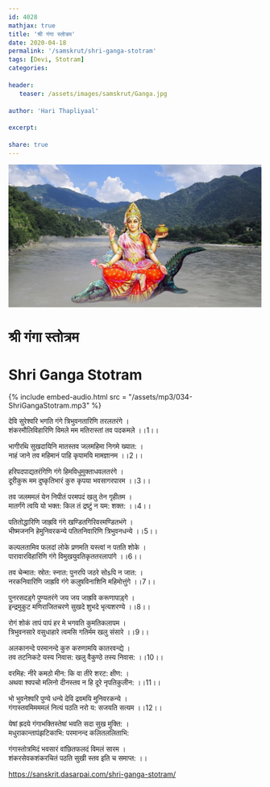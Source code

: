 ```yaml
---    
id: 4028    
mathjax: true    
title: 'श्री गंगा स्तोत्रम'    
date: 2020-04-18    
permalink: '/samskrut/shri-ganga-stotram'    
tags: [Devi, Stotram]    
categories:    
    
header:    
   teaser: /assets/images/samskrut/Ganga.jpg    
    
author: 'Hari Thapliyaal'    
    
excerpt:    
    
share: true    
---    
```

    
![](/assets/images/samskrut/Ganga.jpg)    
    
# श्री गंगा स्तोत्रम    
# Shri Ganga Stotram    
    
{% include embed-audio.html src = "/assets/mp3/034-ShriGangaStotram.mp3" %}     
    
देवि सुरेश्वरि भगति गंगे त्रिभुवनतारिणि तरलतरंगे ।    
शंकरमौलिविहारिणि विमले मम मतिरास्तां तव पदकमले ।।1।।    
    
भागीरथि सुखदायिनि मातस्तव जलमहिमा निगमे ख्यात: ।    
नाहं जाने तव महिमानं पाहि कृपामयि मामज्ञानम ।।2।।    
    
हरिपदपाद्यतरंगिणि गंगे हिमविधुमुक्ताधवलतरंगे ।    
दूरीकुरू मम दुष्कृतिभारं कुरु कृपया भवसागरपारम ।।3।।    
    
तव जलममलं येन निपीतं परमपदं खलु तेन गृहीतम ।    
मातर्गंगे त्वयि यो भक्त: किल तं द्रष्टुं न यम: शक्त: ।।4।।    
    
पतितोद्धारिणि जाह्रवि गंगे खण्डितगिरिवरमण्डितभंगे ।    
भीष्मजननि हेमुनिवरकन्ये पतितनिवारिणि त्रिभुवनधन्ये ।।5।।    
    
कल्पलतामिव फलदां लोके प्रणमति यस्त्वां न पतति शोके ।    
पारावारविहारिणि गंगे विमुखयुवतिकृततरलापांगे ।।6।।    
    
तव चेन्मात: स्रोत: स्नात: पुनरपि जठरे सोsपि न जात: ।    
नरकनिवारिणि जाह्रवि गंगे कलुषविनाशिनि महिमोत्तुंगे ।।7।।    
    
पुनरसदड़्गे पुण्यतरंगे जय जय जाह्रवि करूणापाड़्गे ।    
इन्द्रमुकुट मणिराजितचरणे सुखदे शुभदे भृत्यशरण्ये ।।8।।    
    
रोगं शोकं तापं पापं हर मे भगवति कुमतिकलापम ।    
त्रिभुवनसारे वसुधाहारे त्वमसि गतिर्मम खलु संसारे ।।9।।    
    
अलकानन्दे परमानन्दे कुरु करुणामयि कातरवन्द्ये ।    
तव तटनिकटे यस्य निवास: खलु वैकुण्ठे तस्य निवास: ।।10।।    
    
वरमिह: नीरे कमठो मीन: कि वा तीरे शरट: क्षीण: ।    
अथवा श्वपचो मलिनो दीनस्तव न हि दूरे नृपतिकुलीन: ।।11।।    
    
भो भुवनेश्वरि पुण्ये धन्ये देवि द्रवमयि मुनिवरकन्ये ।    
गंगास्तवमिमममलं नित्यं पठति नरो य: सजयति सत्यम ।।12।।    
    
येषां ह्रदये गंगाभक्तिस्तेषां भवति सदा सुख मुक्ति: ।    
मधुराकान्तापंझटिकाभि: परमानन्द कलितललिताभि:    
    
गंगास्तोत्रमिदं भवसारं वांछितफलदं विमलं सारम ।    
शंकरसेवकशंकरचितं पठति सुखी स्तव इति च समाप्त: ।।    
    
https://sanskrit.dasarpai.com/shri-ganga-stotram/